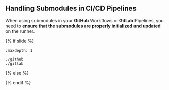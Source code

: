 ## Handling Submodules in CI/CD Pipelines

When using submodules in your <i class="fab fa-github"></i> **GitHub** Workflows or <i class="fab fa-gitlab"></i> **GitLab** Pipelines, you need to **ensure that the submodules are properly initialized and updated** on the runner.

{% if slide %}
```{toctree}
:maxdepth: 1

./github
./gitlab
```
{% else %}
<!-- content is added in parent directory -->
{% endif %}
